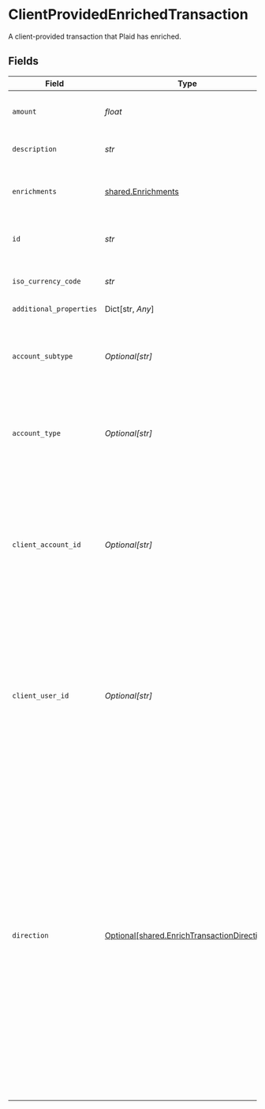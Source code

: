 # ClientProvidedEnrichedTransaction

A client-provided transaction that Plaid has enriched.


## Fields

| Field                                                                                                                                                                                                                                                                                                                                                                                                                                                   | Type                                                                                                                                                                                                                                                                                                                                                                                                                                                    | Required                                                                                                                                                                                                                                                                                                                                                                                                                                                | Description                                                                                                                                                                                                                                                                                                                                                                                                                                             |
| ------------------------------------------------------------------------------------------------------------------------------------------------------------------------------------------------------------------------------------------------------------------------------------------------------------------------------------------------------------------------------------------------------------------------------------------------------- | ------------------------------------------------------------------------------------------------------------------------------------------------------------------------------------------------------------------------------------------------------------------------------------------------------------------------------------------------------------------------------------------------------------------------------------------------------- | ------------------------------------------------------------------------------------------------------------------------------------------------------------------------------------------------------------------------------------------------------------------------------------------------------------------------------------------------------------------------------------------------------------------------------------------------------- | ------------------------------------------------------------------------------------------------------------------------------------------------------------------------------------------------------------------------------------------------------------------------------------------------------------------------------------------------------------------------------------------------------------------------------------------------------- |
| `amount`                                                                                                                                                                                                                                                                                                                                                                                                                                                | *float*                                                                                                                                                                                                                                                                                                                                                                                                                                                 | :heavy_check_mark:                                                                                                                                                                                                                                                                                                                                                                                                                                      | The absolute value of the transaction (>= 0)                                                                                                                                                                                                                                                                                                                                                                                                            |
| `description`                                                                                                                                                                                                                                                                                                                                                                                                                                           | *str*                                                                                                                                                                                                                                                                                                                                                                                                                                                   | :heavy_check_mark:                                                                                                                                                                                                                                                                                                                                                                                                                                      | The raw description of the transaction.                                                                                                                                                                                                                                                                                                                                                                                                                 |
| `enrichments`                                                                                                                                                                                                                                                                                                                                                                                                                                           | [shared.Enrichments](../../models/shared/enrichments.md)                                                                                                                                                                                                                                                                                                                                                                                                | :heavy_check_mark:                                                                                                                                                                                                                                                                                                                                                                                                                                      | A grouping of the Plaid produced transaction enrichment fields.                                                                                                                                                                                                                                                                                                                                                                                         |
| `id`                                                                                                                                                                                                                                                                                                                                                                                                                                                    | *str*                                                                                                                                                                                                                                                                                                                                                                                                                                                   | :heavy_check_mark:                                                                                                                                                                                                                                                                                                                                                                                                                                      | The unique ID for the transaction as provided by you in the request.                                                                                                                                                                                                                                                                                                                                                                                    |
| `iso_currency_code`                                                                                                                                                                                                                                                                                                                                                                                                                                     | *str*                                                                                                                                                                                                                                                                                                                                                                                                                                                   | :heavy_check_mark:                                                                                                                                                                                                                                                                                                                                                                                                                                      | The ISO-4217 currency code of the transaction e.g. USD.                                                                                                                                                                                                                                                                                                                                                                                                 |
| `additional_properties`                                                                                                                                                                                                                                                                                                                                                                                                                                 | Dict[str, *Any*]                                                                                                                                                                                                                                                                                                                                                                                                                                        | :heavy_minus_sign:                                                                                                                                                                                                                                                                                                                                                                                                                                      | N/A                                                                                                                                                                                                                                                                                                                                                                                                                                                     |
| `account_subtype`                                                                                                                                                                                                                                                                                                                                                                                                                                       | *Optional[str]*                                                                                                                                                                                                                                                                                                                                                                                                                                         | :heavy_minus_sign:                                                                                                                                                                                                                                                                                                                                                                                                                                      | The account subtype associated with the transaction. For a full list of valid types and subtypes, see the [Account schema](https://plaid.com/docs/api/accounts#account-type-schema).                                                                                                                                                                                                                                                                    |
| `account_type`                                                                                                                                                                                                                                                                                                                                                                                                                                          | *Optional[str]*                                                                                                                                                                                                                                                                                                                                                                                                                                         | :heavy_minus_sign:                                                                                                                                                                                                                                                                                                                                                                                                                                      | The account type associated with the transaction. For a full list of valid types and subtypes, see the [Account schema](https://plaid.com/docs/api/accounts#account-type-schema).                                                                                                                                                                                                                                                                       |
| `client_account_id`                                                                                                                                                                                                                                                                                                                                                                                                                                     | *Optional[str]*                                                                                                                                                                                                                                                                                                                                                                                                                                         | :heavy_minus_sign:                                                                                                                                                                                                                                                                                                                                                                                                                                      | A unique account id used to group transactions for a given account, as a unique identifier from your application. Personally identifiable information, such as an email address or phone number, should not be used in the client_account_id.                                                                                                                                                                                                           |
| `client_user_id`                                                                                                                                                                                                                                                                                                                                                                                                                                        | *Optional[str]*                                                                                                                                                                                                                                                                                                                                                                                                                                         | :heavy_minus_sign:                                                                                                                                                                                                                                                                                                                                                                                                                                      | A unique user id used to group transactions for a given user, as a unique identifier from your application. Personally identifiable information, such as an email address or phone number, should not be used in the client_user_id.                                                                                                                                                                                                                    |
| `direction`                                                                                                                                                                                                                                                                                                                                                                                                                                             | [Optional[shared.EnrichTransactionDirection]](../../models/shared/enrichtransactiondirection.md)                                                                                                                                                                                                                                                                                                                                                        | :heavy_minus_sign:                                                                                                                                                                                                                                                                                                                                                                                                                                      | The direction of the transaction from the perspective of the account holder:<br/><br/>`OUTFLOW` - Includes outgoing transfers, purchases, and fees. (Typically represented as a negative value on checking accounts and debit cards and a positive value on credit cards.)<br/><br/>`INFLOW` - Includes incoming transfers, refunds, and income. (Typically represented as a positive value on checking accounts and debit cards and a negative value on credit cards.) |